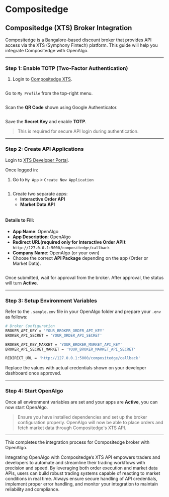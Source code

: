 # Compositedge

## Compositedge (XTS) Broker Integration

Compositedge is a Bangalore-based discount broker that provides API access via the XTS (Symphony Fintech) platform. This guide will help you integrate Compositedge with OpenAlgo.

***

### Step 1: Enable TOTP (Two-Factor Authentication)

1. Login to [Compositedge XTS](https://xts.compositedge.com/#!/app).

<figure><img src="../../.gitbook/assets/image (94).png" alt=""><figcaption></figcaption></figure>

Go to `My Profile` from the top-right menu.

<figure><img src="../../.gitbook/assets/image (95).png" alt=""><figcaption></figcaption></figure>

Scan the **QR Code** shown using Google Authenticator.

<figure><img src="../../.gitbook/assets/image (97).png" alt=""><figcaption></figcaption></figure>

Save the **Secret Key** and enable **TOTP**.

> This is required for secure API login during authentication.



***

### Step 2: Create API Applications

Login to [XTS Developer Portal](https://xts.compositedge.com/dashboard#!/login).

Once logged in:

1. Go to `My App` > `Create New Application`

<figure><img src="../../.gitbook/assets/image (98).png" alt=""><figcaption></figcaption></figure>

1. Create two separate apps:
   * **Interactive Order API**
   * **Market Data API**

<figure><img src="../../.gitbook/assets/image (99).png" alt=""><figcaption></figcaption></figure>

#### Details to Fill:

* **App Name**: OpenAlgo
* **App Description**: OpenAlgo
* **Redirect URL(required only for Interactive Order API)**: `http://127.0.0.1:5000/compositedge/callback`
* **Company Name**: OpenAlgo (or your own)
* Choose the correct **API Package** depending on the app (Order or Market Data).

<figure><img src="../../.gitbook/assets/image (101).png" alt=""><figcaption></figcaption></figure>

Once submitted, wait for approval from the broker. After approval, the status will turn **Active**.

***

### Step 3: Setup Environment Variables

Refer to the `.sample.env` file in your OpenAlgo folder and prepare your `.env` as follows:

```bash
# Broker Configuration
BROKER_API_KEY = 'YOUR_BROKER_ORDER_API_KEY'
BROKER_API_SECRET = 'YOUR_ORDER_API_SECRET'

BROKER_API_KEY_MARKET = 'YOUR_BROKER_MARKET_API_KEY'
BROKER_API_SECRET_MARKET = 'YOUR_BROKER_MARKET_API_SECRET'

REDIRECT_URL = 'http://127.0.0.1:5000/compositedge/callback'
```

Replace the values with actual credentials shown on your developer dashboard once approved.

***

### Step 4: Start OpenAlgo

Once all environment variables are set and your apps are **Active**, you can now start OpenAlgo.

> Ensure you have installed dependencies and set up the broker configuration properly. OpenAlgo will now be able to place orders and fetch market data through Compositedge's XTS API.

***



This completes the integration process for Compositedge broker with OpenAlgo.

Integrating OpenAlgo with Compositedge’s XTS API empowers traders and developers to automate and streamline their trading workflows with precision and speed. By leveraging both order execution and market data APIs, users can build robust trading systems capable of reacting to market conditions in real time. Always ensure secure handling of API credentials, implement proper error handling, and monitor your integration to maintain reliability and compliance.
